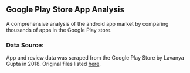## Google Play Store App Analysis

A comprehensive analysis of the android app market by comparing thousands of apps in the Google Play store.


### **Data Source:** <br>
App and review data was scraped from the Google Play Store by Lavanya Gupta in 2018. Original files listed [here](
https://www.kaggle.com/lava18/google-play-store-apps).


